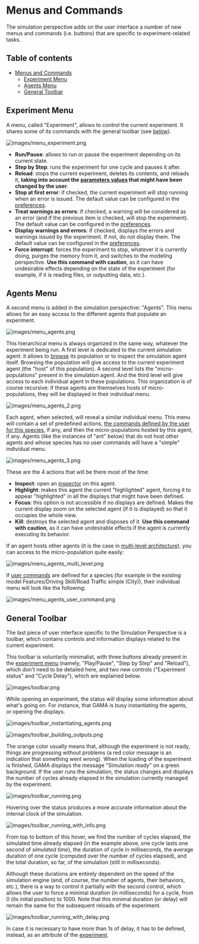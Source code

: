 
# Menus and Commands



The simulation perspective adds on the user interface a number of new menus and commands (i.e. buttons) that are specific to experiment-related tasks.



## Table of contents 

* [Menus and Commands](#menus-and-commands)
	* [Experiment Menu](#experiment-menu)
	* [Agents Menu](#agents-menu)
	* [General Toolbar](#general-toolbar)



## Experiment Menu
A menu, called "Experiment", allows to control the current experiment. It shares some of its commands with the general toolbar (see [below](#general-toolbar)).

![images/menu_experiment.png](images/menu_experiment.png)


  * **Run/Pause**: allows to run or pause the experiment depending on its current state.
  * **Step by Step**: runs the experiment for one cycle and pauses it after.
  * **Reload**: stops the current experiment, deletes its contents, and reloads it, **taking into account the [parameters values](https://github.com/gama-platform/gama/wiki/Content\References\PlatformDocumentation\RunningExperiments\ParametersView.md) that might have been changed by the user**.
  * **Stop at first error**: if checked, the current experiment will stop running when an error is issued. The default value can be configured in the [preferences](https://github.com/gama-platform/gama/wiki/Content\References\PlatformDocumentation\Preferences.md).
  * **Treat warnings as errors**: if checked, a warning will be considered as an error (and if the previous item is checked, will stop the experiment). The default value can be configured in the [preferences](https://github.com/gama-platform/gama/wiki/Content\References\PlatformDocumentation\Preferences.md).
  * **Display warnings and errors**: if checked, displays the errors and warnings issued by the experiment. If not, do not display them. The default value can be configured in the [preferences](https://github.com/gama-platform/gama/wiki/Content\References\PlatformDocumentation\Preferences.md).
  * **Force interrupt**: forces the experiment to stop, whatever it is currently doing, purges the memory from it, and switches to the modeling perspective. **Use this command with caution**, as it can have undesirable effects depending on the state of the experiment (for example, if it is reading files, or outputting data, etc.).






## Agents Menu

A second menu is added in the simulation perspective: "Agents". This menu allows for an easy access to the different agents that populate an experiment.

![images/menu_agents.png](images/menu_agents.png)


This hierarchical menu is always organized in the same way, whatever the experiment being run. A first level is dedicated to the current simulation agent: it allows to [browse](https://github.com/gama-platform/gama/wiki/Content\References\PlatformDocumentation\RunningExperiments\InspectorsAndMonitors.md) its population or to inspect the simulation agent itself. Browsing the population will give access to the current experiment agent (the "host" of this population). A second level lists the "micro-populations" present in the simulation agent. And the third level will give access to each individual agent in these populations. This organization is of course recursive: if these agents are themselves hosts of micro-populations, they will be displayed in their individual menu.

![images/menu_agents_2.png](images/menu_agents_2.png)



Each agent, when selected, will reveal a similar individual menu. This menu will contain a set of predefined actions, [the commands defined by the user for this species](https://github.com/gama-platform/gama/wiki/Content\Tutorials\LearnGAMLStepByStep\DefiningGUIExperiment\DefiningUserInteraction.md#define-user-command), if any, and then the micro-populations hosted by this agent, if any. Agents (like the instances of "ant" below) that do not host other agents and whose species has no user commands will have a "simple" individual menu.

![images/menu_agents_3.png](images/menu_agents_3.png)

These are the 4 actions that will be there most of the time:

  * **Inspect**: open an [inspector](https://github.com/gama-platform/gama/wiki/Content\References\PlatformDocumentation\RunningExperiments\InspectorsAndMonitors.md) on this agent.
  * **Highlight**: makes this agent the current "highlighted" agent, forcing it to appear "highlighted" in all the displays that might have been defined.
  * **Focus**: this option is not accessible if no displays are defined. Makes the current display zoom on the selected agent (if it is displayed) so that it occupies the whole view.
  * **Kill**: destroys the selected agent and disposes of it. **Use this command with caution**, as it can have undesirable effects if the agent is currently executing its behavior.

If an agent hosts other agents (it is the case in [multi-level architecture](https://github.com/gama-platform/gama/wiki/Content\Tutorials\LearnGAMLStepByStep\DefiningAdvancedSpecies\MultiLevelArchitecture.md)), you can access to the micro-population quite easily: 

![images/menu_agents_multi_level.png](images/menu_agents_multi_level.png)

If [user commands](https://github.com/gama-platform/gama/wiki/Content\Tutorials\LearnGAMLStepByStep\DefiningGUIExperiment\DefiningUserInteraction.md#define-user-command) are defined for a species (for example in the existing model Features/Driving Skill/Road Traffic simple (City)), their individual menu will look like the following:

![images/menu_agents_user_command.png](images/menu_agents_user_command.png)




## General Toolbar

The last piece of user interface specific to the Simulation Perspective is a toolbar, which contains controls and information displays related to the current experiment.

This toolbar is voluntarily minimalist, with three buttons already present in the [experiment menu](#experiment-menu) (namely, "Play/Pause", "Step by Step" and "Reload"), which don't need to be detailed here, and two new controls ("Experiment status" and "Cycle Delay"), which are explained below.

![images/toolbar.png](images/toolbar.png)


While opening an experiment, the status will display some information about what's going on. For instance, that GAMA is busy instantiating the agents, or opening the displays.

![images/toolbar_instantiating_agents.png](images/toolbar_instantiating_agents.png)


![images/toolbar_building_outputs.png](images/toolbar_building_outputs.png)


The orange color usually means that, although the experiment is not ready, things are progressing without problems (a red color message is an indication that something went wrong). When the loading of the experiment is finished, GAMA displays the message "Simulation ready" on a green background. If the user runs the simulation, the status changes and displays the number of cycles already elapsed in the simulation currently managed by the experiment.

![images/toolbar_running.png](images/toolbar_running.png)


Hovering over the status produces a more accurate information about the internal clock of the simulation.

![images/toolbar_running_with_info.png](images/toolbar_running_with_info.png)



From top to bottom of this hover, we find the number of cycles elapsed, the simulated time already elapsed (in the example above, one cycle lasts one second of _simulated time_), the duration of cycle in milliseconds, the average duration of one cycle (computed over the number of cycles elapsed), and the total duration, so far, of the simulation (still in milliseconds).

Although these durations are entirely dependent on the speed of the simulation engine (and, of course, the number of agents, their behaviors, etc.), there is a way to control it partially with the second control, which allows the user to force a minimal duration (in milliseconds) for a cycle, from 0 (its initial position) to 1000. Note that this minimal duration (or delay) will remain the same for the subsequent reloads of the experiment.

![images/toolbar_running_with_delay.png](images/toolbar_running_with_delay.png)


In case it is necessary to have more than 1s of delay, it has to be defined, instead, as an attribute of the [experiment](https://github.com/gama-platform/gama/wiki/Content\References\GAMLReferences\BuiltInSpecies\ExperimentBuiltIn.md).